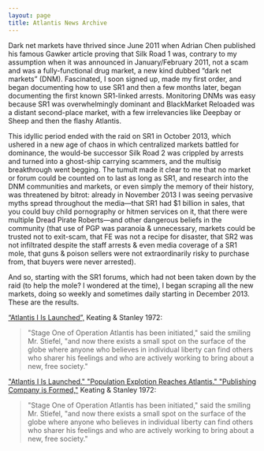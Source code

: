 ```yaml
---
layout: page
title: Atlantis News Archive
---
```


Dark net markets have thrived since June 2011 when Adrian Chen published his famous Gawker article proving that Silk Road 1 was, contrary to my assumption when it was announced in January/February 2011, not a scam and was a fully-functional drug market, a new kind dubbed “dark net markets” (DNM). Fascinated, I soon signed up, made my first order, and began documenting how to use SR1 and then a few months later, began documenting the first known SR1-linked arrests. Monitoring DNMs was easy because SR1 was overwhelmingly dominant and BlackMarket Reloaded was a distant second-place market, with a few irrelevancies like Deepbay or Sheep and then the flashy Atlantis.

This idyllic period ended with the raid on SR1 in October 2013, which ushered in a new age of chaos in which centralized markets battled for dominance, the would-be successor Silk Road 2 was crippled by arrests and turned into a ghost-ship carrying scammers, and the multisig breakthrough went begging. The tumult made it clear to me that no market or forum could be counted on to last as long as SR1, and research into the DNM communities and markets, or even simply the memory of their history, was threatened by bitrot: already in November 2013 I was seeing pervasive myths spread throughout the media—that SR1 had $1 billion in sales, that you could buy child pornography or hitmen services on it, that there were multiple Dread Pirate Roberts—and other dangerous beliefs in the community (that use of PGP was paranoia & unnecessary, markets could be trusted not to exit-scam, that FE was not a recipe for disaster, that SR2 was not infiltrated despite the staff arrests & even media coverage of a SR1 mole, that guns & poison sellers were not extraordinarily risky to purchase from, that buyers were never arrested).

And so, starting with the SR1 forums, which had not been taken down by the raid (to help the mole? I wondered at the time), I began scraping all the new markets, doing so weekly and sometimes daily starting in December 2013. These are the results.

[“Atlantis I Is Launched”,](https://drive.google.com/file/d/1U-vpUeVBde4BRH8JHaF4C3Bxu8owvQ1X/view?usp=sharing) Keating & Stanley 1972:

>"Stage One of Operation Atlantis has been initiated," said the smiling Mr. Stiefel, "and now there exists a small spot on the surface of the globe where anyone who believes in individual liberty can find others who sharer his feelings and who are actively working to bring about a new, free society."

["Atlantis I Is Launched." "Population Explotion Reaches Atlantis." "Publishing Company is Formed,"](https://drive.google.com/file/d/1U-vpUeVBde4BRH8JHaF4C3Bxu8owvQ1X/view?usp=sharing) Keating & Stanley 1972:

>"Stage One of Operation Atlantis has been initiated," said the smiling Mr. Stiefel, "and now there exists a small spot on the surface of the globe where anyone who believes in individual liberty can find others who sharer his feelings and who are actively working to bring about a new, free society."
